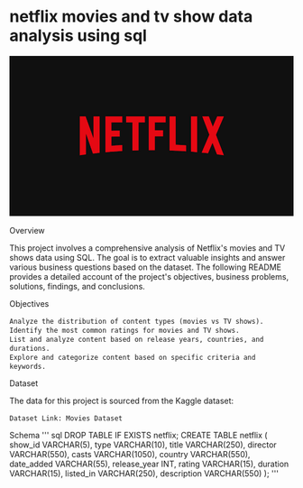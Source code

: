 # netflix movies and tv show data analysis using sql
![netflix logo](https://github.com/binduta/netflix_sql_prj/blob/main/netflix.jpg)

Overview

This project involves a comprehensive analysis of Netflix's movies and TV shows data using SQL. The goal is to extract valuable insights and answer various business questions based on the dataset. The following README provides a detailed account of the project's objectives, business problems, solutions, findings, and conclusions.

Objectives

    Analyze the distribution of content types (movies vs TV shows).
    Identify the most common ratings for movies and TV shows.
    List and analyze content based on release years, countries, and durations.
    Explore and categorize content based on specific criteria and keywords.

Dataset

The data for this project is sourced from the Kaggle dataset:

    Dataset Link: Movies Dataset

Schema
''' sql
DROP TABLE IF EXISTS netflix;
CREATE TABLE netflix
(
    show_id      VARCHAR(5),
    type         VARCHAR(10),
    title        VARCHAR(250),
    director     VARCHAR(550),
    casts        VARCHAR(1050),
    country      VARCHAR(550),
    date_added   VARCHAR(55),
    release_year INT,
    rating       VARCHAR(15),
    duration     VARCHAR(15),
    listed_in    VARCHAR(250),
    description  VARCHAR(550)
);
'''
